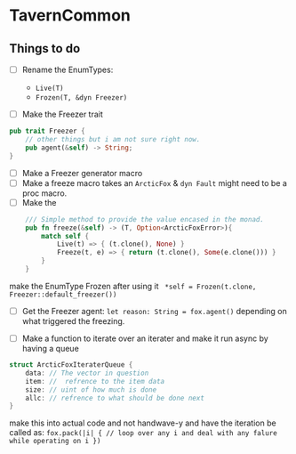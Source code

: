 # TavernCommon

## Things to do

- [ ] Rename the EnumTypes: 
  - `Live(T)`
  - `Frozen(T, &dyn Freezer)`

- [ ] Make the Freezer trait
```rust
pub trait Freezer {
    // other things but i am not sure right now.
    pub agent(&self) -> String;
}
```
- [ ] Make a Freezer generator macro
- [ ] Make a freeze macro takes an `ArcticFox` & `dyn Fault` might need to be a proc macro.
- [ ] Make the 
```rust
    /// Simple method to provide the value encased in the monad.
    pub fn freeze(&self) -> (T, Option<ArcticFoxError>){
        match self {
            Live(t) => { (t.clone(), None) }
            Freeze(t, e) => { return (t.clone(), Some(e.clone())) }
        }
    }
```
make the EnumType Frozen after using it ` *self = Frozen(t.clone, Freezer::default_freezer())`
- [ ] Get the Freezer agent: `let reason: String = fox.agent()` depending on what triggered the freezing.

- [ ] Make a function to iterate over an iterater and make it run async by having a queue
```rust
struct ArcticFoxIteraterQueue {
    data: // The vector in question
    item: //  refrence to the item data
    size: // uint of how much is done
    allc: // refrence to what should be done next
}
```
make this into actual code and not handwave-y and have the iteration be called as: `fox.pack(|i| { // loop over any i and deal with any falure while operating on i })`


